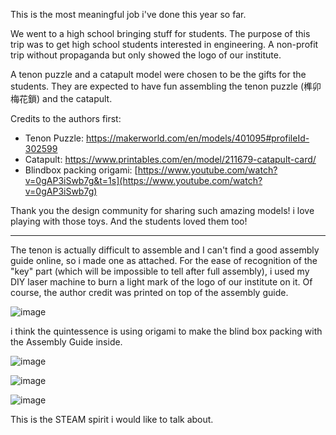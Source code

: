 
This is the most meaningful job i've done this year so far. 

We went to a high school bringing stuff for students. The purpose of this trip was to get high school students interested in engineering. A non-profit trip without propaganda but only showed the logo of our institute. 

A tenon puzzle and a catapult model were chosen to be the gifts for the students. They are expected to have fun assembling the tenon puzzle (榫卯梅花鎖) and the catapult. 

Credits to the authors first: 

- Tenon Puzzle: https://makerworld.com/en/models/401095#profileId-302599
- Catapult: https://www.printables.com/en/model/211679-catapult-card/
- Blindbox packing origami: [https://www.youtube.com/watch?v=0gAP3iSwb7g&t=1s](https://www.youtube.com/watch?v=0gAP3iSwb7g)

Thank you the design community for sharing such amazing models! i love playing with those toys. And the students loved them too! 

----

The tenon is actually difficult to assemble and I can't find a good assembly guide online, so i made one as attached. For the ease of recognition of the "key" part (which will be impossible to tell after full assembly), i used my DIY laser machine to burn a light mark of the logo of our institute on it. Of course, the author credit was printed on top of the assembly guide. 

![image](https://github.com/treesess/STEAMRELAY/assets/20311124/5d424565-f4b6-48a7-bdd0-0219e1701321)




i think the quintessence is using origami to make the blind box packing with the Assembly Guide inside. 

![image](https://github.com/treesess/STEAMRELAY/assets/20311124/c8c3d30d-1b53-4bf5-a939-88cf2f8b5197)

![image](https://github.com/treesess/STEAMRELAY/assets/20311124/503bf436-896f-4470-ac61-82c349503ee3)

![image](https://github.com/treesess/STEAMRELAY/assets/20311124/5a796676-a14a-45e3-9bd7-107686354c4f)



This is the STEAM spirit i would like to talk about. 
